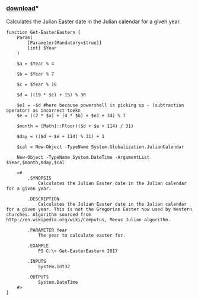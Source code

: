 ﻿---
pid:            3525
parent:         0
children:       
poster:         michaelvdnest
title:          
date:           2012-07-18 02:23:31
format:         posh
---

# 

### [download](3525.ps1)"

Calculates the Julian Easter date in the Julian calendar for a given year.

```posh
function Get-EasterEastern {
	Param(
		[Parameter(Mandatory=$true)]
        [int] $Year
	)
	
	$a = $Year % 4
	
	$b = $Year % 7
	
	$c = $Year % 19 	
	
	$d = ((19 * $c) + 15) % 30 	
	
	$e1 = -$d #here because powershell is picking up - (subtraction operator) as incorrect toekn
	$e = ((2 * $a) + (4 * $b) + $e1 + 34) % 7 	
	
	$month = [Math]::Floor(($d + $e + 114) / 31)
	
	$day = (($d + $e + 114) % 31) + 1 	

	$cal = New-Object -TypeName System.Globalization.JulianCalendar
	
	New-Object -TypeName System.DateTime -ArgumentList $Year,$month,$day,$cal
	
	<#
		.SYNOPSIS
			Calculates the Julian Easter date in the Julian calendar for a given year.

		.DESCRIPTION
			Calculates the Julian Easter date in the Julian calendar for a given year. This is not the Gregorian Easter now used by Western churches. Algorithm sourced from http://en.wikipedia.org/wiki/Computus, Meeus Julian algorithm.

		.PARAMETER Year
			The year to calculate easter for.

		.EXAMPLE
			PS C:\> Get-EasterEastern 2017

		.INPUTS
			System.Int32

		.OUTPUTS
			System.DateTime
	#>
}
```
